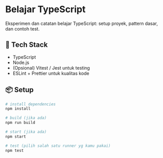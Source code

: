 # Belajar TypeScript

Eksperimen dan catatan belajar TypeScript: setup proyek, pattern dasar, dan contoh test.

## 🚀 Tech Stack
- TypeScript
- Node.js
- (Opsional) Vitest / Jest untuk testing
- ESLint + Prettier untuk kualitas kode

## 📦 Setup
```bash
# install dependencies
npm install

# build (jika ada)
npm run build

# start (jika ada)
npm start

# test (pilih salah satu runner yg kamu pakai)
npm test
